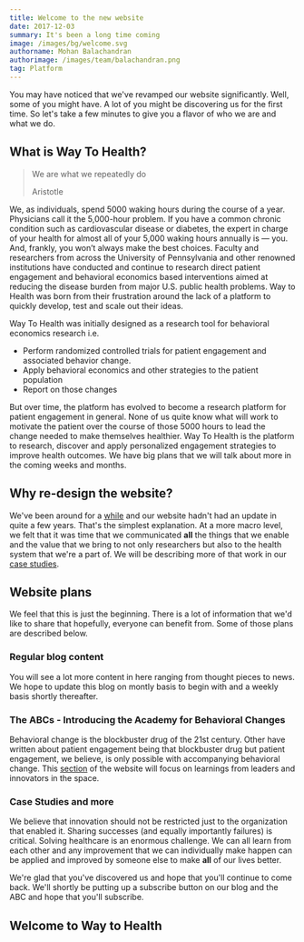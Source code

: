 ```yaml
---
title: Welcome to the new website
date: 2017-12-03
summary: It's been a long time coming 
image: /images/bg/welcome.svg
authorname: Mohan Balachandran
authorimage: /images/team/balachandran.png
tag: Platform
---
```

You may have noticed that we've revamped our website significantly. Well, some of you might have. A lot of you might be discovering us for the first time. So let's take a few minutes to give you a flavor of who we are and what we do.

## What is Way To Health?

<blockquote>
    <p>We are what we repeatedly do</p>
    <footer>Aristotle</footer>
</blockquote>

We, as individuals, spend 5000 waking hours during the course of a year. Physicians call it the 5,000-hour problem. If you have a common chronic condition such as cardiovascular disease or diabetes, the expert in charge of your health for almost all of your 5,000 waking hours annually is — you. And, frankly, you won’t always make the best choices. Faculty and researchers from across the University of Pennsylvania and other renowned institutions have conducted and continue to research direct patient engagement and behavioral economics based interventions aimed at reducing the disease burden from major U.S. public health problems. Way to Health was born from their frustration around the lack of a platform to quickly develop, test and scale out their ideas.

Way To Health was initially designed as a research tool for behavioral economics research i.e. 

- Perform randomized controlled trials for patient engagement and associated behavior change. 
- Apply behavioral economics and other strategies to the patient population
- Report on those changes

But over time, the platform has evolved to become a research platform for patient engagement in general. None of us quite know what will work to motivate the patient over the course of those 5000 hours to lead the change needed to make themselves healthier. Way To Health is the platform to research, discover and apply personalized engagement strategies to improve health outcomes. We have big plans that we will talk about more in the coming weeks and months. 

## Why re-design the website?
We've been around for a [while](/about) and our website hadn't had an update in quite a few years. That's the simplest explanation. At a more macro level, we felt that it was time that we communicated **all** the things that we enable and the value that we bring to not only researchers but also to the health system that we're a part of. We will be describing more of that work in our [case studies](/casestudies).

## Website plans
We feel that this is just the beginning. There is a lot of information that we'd like to share that hopefully, everyone can benefit from. Some of those plans are described below.

### Regular blog content
You will see a lot more content in here ranging from thought pieces to news. We hope to update this blog on montly basis to begin with and a weekly basis shortly thereafter.

### The ABCs - Introducing the Academy for Behavioral Changes
Behavioral change is the blockbuster drug of the 21st century. Other have written about patient engagement being that blockbuster drug but patient engagement, we believe, is only possible with accompanying behavioral change. This [section](/academy) of the website will focus on learnings from leaders and innovators in the space.

### Case Studies and more

We believe that innovation should not be restricted just to the organization that enabled it. Sharing successes (and equally importantly failures) is critical. Solving healthcare is an enormous challenge. We can all learn from each other and any improvement that we can individually make happen can be applied and improved by someone else to make **all** of our lives better. 

We're glad that you've discovered us and hope that you'll continue to come back. We'll shortly be putting up a subscribe button on our blog and the ABC and hope that you'll subscribe.

## Welcome to Way to Health
